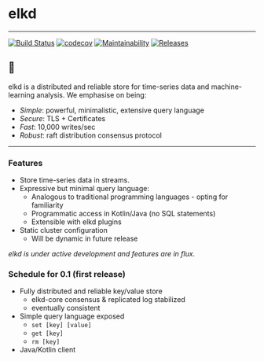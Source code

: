 # elkd
---
[![Build Status](https://travis-ci.com/elkd/elkd.svg?branch=master)](https://travis-ci.com/elkd/elkd)
[![codecov](https://codecov.io/gh/elkd/elkd/branch/master/graph/badge.svg)](https://codecov.io/gh/elkd/elkd)
[![Maintainability](https://api.codeclimate.com/v1/badges/584249e219d2df7bb0ae/maintainability)](https://codeclimate.com/github/elkd/elkd/maintainability)
[![Releases](https://img.shields.io/github/release/elkd/elkd/all.svg?style=flat-square)](https://github.com/elkd/elkd/releases)

## 🦌

elkd is a distributed and reliable store for time-series data and machine-learning analysis.  We emphasise on being:
- *Simple*: powerful, minimalistic, extensive query language
- *Secure*: TLS + Certificates
- *Fast*: 10,000 writes/sec
- *Robust*: raft distribution consensus protocol 

---

### Features

- Store time-series data in streams.
- Expressive but minimal query language:
    - Analogous to traditional programming languages - opting for familiarity
    - Programmatic access in Kotlin/Java (no SQL statements)
    - Extensible with elkd plugins
- Static cluster configuration
    - Will be dynamic in future release

*elkd is under active development and features are in flux.*

### Schedule for 0.1 (first release)
- Fully distributed and reliable key/value store
    - elkd-core consensus & replicated log stabilized
    - eventually consistent
- Simple query language exposed 
	- `set [key] [value]`
	- `get [key]`
	- `rm [key]`
- Java/Kotlin client

